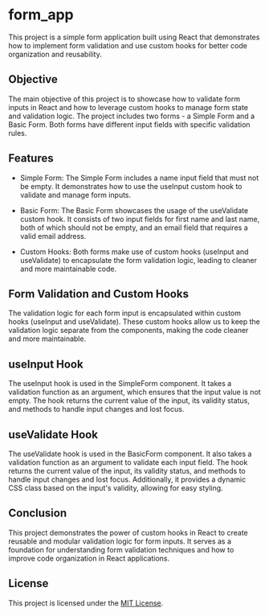 # form_app
This project is a simple form application built using React that demonstrates how to implement form validation and use custom hooks for better code organization and reusability.

## Objective
The main objective of this project is to showcase how to validate form inputs in React and how to leverage custom hooks to manage form state and validation logic. The project includes two forms - a Simple Form and a Basic Form. Both forms have different input fields with specific validation rules.

## Features
- Simple Form: The Simple Form includes a name input field that must not be empty. It demonstrates how to use the useInput custom hook to validate and manage form inputs.

- Basic Form: The Basic Form showcases the usage of the useValidate custom hook. It consists of two input fields for first name and last name, both of which should not be empty, and an email field that requires a valid email address.

- Custom Hooks: Both forms make use of custom hooks (useInput and useValidate) to encapsulate the form validation logic, leading to cleaner and more maintainable code.

## Form Validation and Custom Hooks
The validation logic for each form input is encapsulated within custom hooks (useInput and useValidate). These custom hooks allow us to keep the validation logic separate from the components, making the code cleaner and more maintainable.

## useInput Hook
The useInput hook is used in the SimpleForm component. It takes a validation function as an argument, which ensures that the input value is not empty. The hook returns the current value of the input, its validity status, and methods to handle input changes and lost focus.

## useValidate Hook
The useValidate hook is used in the BasicForm component. It also takes a validation function as an argument to validate each input field. The hook returns the current value of the input, its validity status, and methods to handle input changes and lost focus. Additionally, it provides a dynamic CSS class based on the input's validity, allowing for easy styling.

## Conclusion
This project demonstrates the power of custom hooks in React to create reusable and modular validation logic for form inputs. It serves as a foundation for understanding form validation techniques and how to improve code organization in React applications.  

## License
This project is licensed under the [MIT License](https://opensource.org/license/mit/).